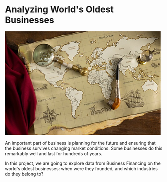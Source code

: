 # **Analyzing World's Oldest Businesses**

![alt text](https://github.com/Cristhian-Ninanya/Data_Analyst_Portfolio/blob/main/03_Oldest_Businesses/images/cover.jpg?raw=true)

An important part of business is planning for the future and ensuring that the business survives changing market conditions. Some businesses do this remarkably well and last for hundreds of years.

In this project, we are going to explore data from Business Financing on the world's oldest businesses: when were they founded, and which industries do they belong to?